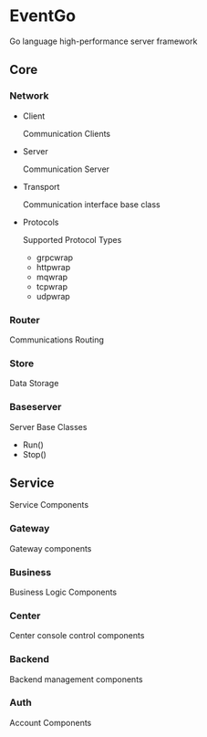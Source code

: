 # EventGo

Go language high-performance server framework


## Core

### Network

- Client

  Communication Clients
  

- Server

  Communication Server
  

- Transport

  Communication interface base class
  

- Protocols

  Supported Protocol Types
  

	- grpcwrap
	- httpwrap
	- mqwrap
	- tcpwrap
	- udpwrap

### Router

Communications Routing



### Store

Data Storage


### Baseserver

Server Base Classes


- Run()
- Stop()

## Service

Service Components


### Gateway

Gateway components


### Business

Business Logic Components


### Center

Center console control components


### Backend

Backend management components


### Auth

Account Components


